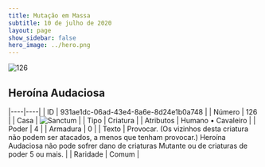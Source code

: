 ```yaml
---
title: Mutação em Massa
subtitle: 10 de julho de 2020
layout: page
show_sidebar: false
hero_image: ../hero.png
---
```


![126](https://cdn.keyforgegame.com/media/card_front/pt/479_126_8654CP76HG8_pt.png)

## Heroína Audaciosa

|----|----|
| ID | 931ae1dc-06ad-43e4-8a6e-8d24e1b0a748 |
| Número | 126 |
| Casa | ![Sanctum](https://archonarcana.com/images/thumb/c/c7/Sanctum.png/22px-Sanctum.png "Santuário") |
| Tipo | Criatura |
| Atributos | Humano • Cavaleiro |
| Poder | 4 |
| Armadura | 0 |
| Texto | Provocar. (Os vizinhos desta criatura não podem ser atacados, a menos que tenham provocar.)  Heroína Audaciosa não pode sofrer dano de criaturas Mutante ou de criaturas de poder 5 ou mais. |
| Raridade | Comum |

